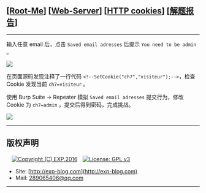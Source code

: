 ## [[Root-Me](https://www.root-me.org/)] [[Web-Server](https://www.root-me.org/en/Challenges/Web-Server/)] [[HTTP cookies](https://www.root-me.org/en/Challenges/Web-Server/HTTP-cookies)] [[解题报告](https://exp-blog.com/safe/ctf/rootme/web-server/httpcookies/)]

------

输入任意 email 后，点击 `Saved email adresses` 后提示 `You need to be admin` 。

![](https://github.com/lyy289065406/CTF-Solving-Reports/blob/master/rootme/Web-Server/%5B16%5D%20%5B20P%5D%20HTTP%20cookies/imgs/01.png)

在页面源码发现注释了一行代码 `<!--SetCookie("ch7","visiteur");-->`，检查 Cookie 发现当前 `ch7=visiteur` 。

使用 Burp Suite -> Repeater 模拟 `Saved email adresses` 提交行为，修改 Cookie 为 `ch7=admin` ，提交后得到密码，完成挑战。


![](https://github.com/lyy289065406/CTF-Solving-Reports/blob/master/rootme/Web-Server/%5B16%5D%20%5B20P%5D%20HTTP%20cookies/imgs/02.png)

------

## 版权声明

　[![Copyright (C) EXP,2016](https://img.shields.io/badge/Copyright%20(C)-EXP%202016-blue.svg)](http://exp-blog.com)　[![License: GPL v3](https://img.shields.io/badge/License-GPL%20v3-blue.svg)](https://www.gnu.org/licenses/gpl-3.0)
  

- Site: [http://exp-blog.com](http://exp-blog.com) 
- Mail: <a href="mailto:289065406@qq.com?subject=[EXP's Github]%20Your%20Question%20（请写下您的疑问）&amp;body=What%20can%20I%20help%20you?%20（需要我提供什么帮助吗？）">289065406@qq.com</a>


------
